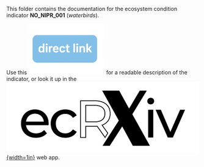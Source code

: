 This folder contains the documentation for the ecosystem condition indicator **NO_NIPR_001** (*waterbirds*). 

Use this [![link](https://raw.githubusercontent.com/NINAnor/ecRxiv/main/docs/directLink_small.png)](https://raw.githack.com/NINAnor/ecRxiv/main/indicators/NO_NIPR_001/R/NO_NIPR_001.html) for a readable description of the indicator, or look it up in the [![ecRxiv web app](https://raw.githubusercontent.com/NINAnor/ecRxiv/main/docs/_ecrxiv_logo_mono_svart.png){width=1in}](https://view.nina.no/ecRxiv/) web app.
